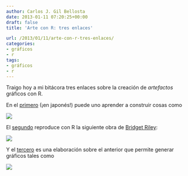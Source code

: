 ```yaml
---
author: Carlos J. Gil Bellosta
date: 2013-01-11 07:20:25+00:00
draft: false
title: 'Arte con R: tres enlaces'

url: /2013/01/11/arte-con-r-tres-enlaces/
categories:
- gráficos
- r
tags:
- gráficos
- r
---
```


Traigo hoy a mi bitácora tres enlaces sobre la creación de _artefactos_ gráficos con R.

En el [primero](http://rpubs.com/kohske/R-de-illusion) (¡en japonés!) puede uno aprender a construir cosas como

[![](/wp-uploads/2013/01/artefacto_01.png#center)
](/wp-uploads/2013/01/artefacto_01.png#center)

El [segundo](http://lamages.blogspot.com.es/2012/07/bridget-riley-exhibition-in-london.html) reproduce con R la siguiente obra de [Bridget Riley](http://www.tate.org.uk/art/artists/bridget-riley-1845):

[![](/wp-uploads/2013/01/MovingSquares2.jpg)
](/wp-uploads/2013/01/MovingSquares2.jpg)

Y el [tercero](http://r-de-jeu.blogspot.ch/2012/07/optical-art-with-r.html) es una elaboración sobre el anterior que permite generar gráficos tales como

[![](/wp-uploads/2013/01/artefacto_03.png#center)
](/wp-uploads/2013/01/artefacto_03.png#center)
